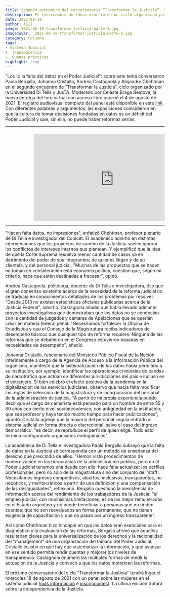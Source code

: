```yaml
---
title: Segundo encuentro del conversatorio “Transformar la Justicia”. Sin datos no puede haber reformas serias, según Bergallo, Cristallo, Castagnola y Chehtman
description: El intercambio de ideas ocurrió en un ciclo organizado por la Universidad Di Tella y JusTA
date: 2021-08-19
author: ASIJ 
image: 2021-08-19-transformar-justicia-parte-2.jpg
imageCover:  2021-08-19-transformar-justicia-parte-2.jpg
category: Columna
tags:
- Sistema Judicial
-  Transparencia
-  Buenas prácticas
highlight: true
---
```






&quot;Los (o la falta de) datos en el Poder Judicial&quot;: sobre este tema conversaron Paola Bergallo, Johanna Cristallo, Andrea Castagnola y Alejandro Chehtman en el segundo encuentro de &quot;Transformar la Justicia&quot;, ciclo organizado por la Universidad Di Tella y JusTA. Moderado por Celeste Braga Beatove, la nueva entrega del foro virtual con acceso libre ocurrió el 4 de agosto de 2021. El registro audiovisual completo del panel está disponible en este [link](https://www.youtube.com/watch?v=2gW0zyxBr6w). Con diferentes palabras y argumentos, las exposiciones coincidieron en que la cultura de tomar decisiones fundadas en datos es un déficit del Poder Judicial y que, sin ella, no puede haber reformas serias.



<hr>
<div class="marco">

<iframe width="560" height="315" src="https://www.youtube.com/embed/2gW0zyxBr6w" title="YouTube video player" frameborder="0" allow="accelerometer; autoplay; clipboard-write; encrypted-media; gyroscope; picture-in-picture" allowfullscreen></iframe>

</div>
<hr>
&quot;Hacen falta datos, no impresiones&quot;, enfatizó Chehtman, profesor plenario de Di Tella e investigador del Conicet. El académico advirtió en distintas intervenciones que los proyectos de cambio de la Justicia suelen ignorar los conflictos de intereses internos que plantean. Y ejemplificó que la idea de que la Corte Suprema resuelva menor cantidad de casos va en detrimento del poder de sus integrantes; de quienes litigan y de su clientela, y del personal judicial. &quot;Muchas de las propuestas que se hacen no toman en consideración esta economía política, cuestión que, según mi criterio, hace que estén destinadas a fracasar&quot;, opinó.

Andrea Castagnola, politóloga, docente de Di Tella e investigadora, dijo que el gran consenso existente acerca de la necesidad de la reforma judicial no se traducía en conocimientos detallados de los problemas por resolver. &quot;Desde 2013 no existen estadísticas oficiales publicadas acerca de la Justicia Federal&quot;, advirtió. Castagnola añadió que había llevado adelante proyectos investigativos que demostraban que los datos no se condecían con la cantidad de juzgados y cámaras de Apelaciones que se querían crear en materia federal penal. &quot;Necesitamos fortalecer la Oficina de Estadística y que el Consejo de la Magistratura reciba indicadores de desempeño básicos que cualquier tipo de reforma requiere. Ninguna de las reformas que se debatieron en el Congreso estuvieron basadas en necesidades de desempeño&quot;, añadió.

Johanna Cristallo, funcionaria del Ministerio Público Fiscal de la Nación interinamente a cargo de la Agencia de Acceso a la Información Pública del organismo, manifestó que la sistematización de los datos había permitido a su institución, por ejemplo, identificar las operaciones criminales de bandas de narcotráfico que actúan en diferentes jurisdicciones del país e incluso en el extranjero. Si bien celebró el efecto positivo de la pandemia en la digitalización de los servicios judiciales, observó que hacía falta modificar las reglas de selección de la magistratura y de incorporación del personal de la administración de justicia. &quot;A partir de mi propia experiencia puedo decir que el cargo de camarista está pensado para un hombre de entre 55 y 60 años con cierto nivel socioeconómico; con antigüedad en la institución; que sea profesor y haya tenido mucho tiempo para hacer publicaciones&quot;, apuntó. Cristallo agregó que la mayoría del personal seguía entrado al sistema judicial en forma directa o discrecional, salvo el caso del ingreso democrático: &quot;es decir, se reproduce el perfil de quien elige. Todo esto termina configurando organismos endogámicos&quot;.

La académica de Di Tella e investigadora Paola Bergallo subrayó que la falta de datos en la Justicia se correspondía con un método de enseñanza del derecho que prescindía de ellos. &quot;Hemos visto procedimientos de modernización en las burocracias de la administración pública, pero en el Poder Judicial tenemos una deuda con ello: hace falta actualizar los perfiles profesionales, pero no sólo de la magistratura sino del conjunto del &#39;staff&#39;. Necesitamos ingresos competitivos, abiertos, inclusivos, transparentes, no nepoticos, y meritocráticos a partir de una definición y una compensación de las desigualdades&quot;, reflexionó. Bergallo cuestionó la inexistencia de información acerca del rendimiento de los trabajadores de la Justicia: &quot;el empleo judicial, con muchísimas limitaciones, es de los mejor remunerados en el Estado argentino y no puede beneficiar a personas que no rinden cuentas; que no son reevaluados en forma permanente; que no tienen exigencia de capacitación y que no pasan por un ingreso transparente&quot;.

Así como Chethman hizo hincapié en que los datos eran esenciales para el diagnóstico y la evaluación de las reformas, Bergallo afirmó que aquellos resultaban claves para la universalización de los derechos y la racionalidad del &quot;management&quot; de una organización del tamaño del Poder Judicial. Cristallo insistió en que hay que sistematizar la información, y que avanzar en ese sentido permitía rendir cuentas y mejorar los niveles de transparencia. Castagnola enumeró las múltiples formas de medir la actuación de la Justicia y convocó a que los datos motoricen las reformas.

El próximo conversatorio del ciclo &quot;Transformar la Justicia&quot; tendrá lugar el miércoles 18 de agosto de 2021 con un panel sobre las mujeres en el sistema judicial ([más información](https://acij.org.ar/ciclo-de-conversaciones-transformar-la-justicia-las-mujeres-y-el-poder-judicial/) e [inscripciones](http://bit.ly/3yMm71Y)). La última edición tratará sobre la independencia de la Justicia.




<style type="text/css">
 .marco{
    position: relative;
    padding-bottom: 56.25%;
    height: 0;
    overflow: hidden;

 }
 .marco iframe {
     position: absolute;
     margin-left: 80px;
     padding: 10px;
     top:0;
     left: 0;
     width: 100%;
     height: 100%;
 }

</style>